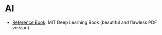 # AI

- [Reference Book](https://github.com/janishar/mit-deep-learning-book-pdf/blob/master/complete-book-bookmarked-pdf/deeplearningbook.pdf): MIT Deep Learning Book (beautiful and flawless PDF version)
